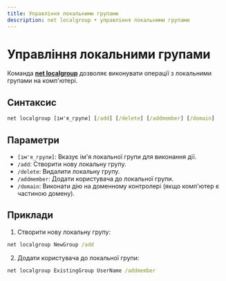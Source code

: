 ```yaml
---
title: Управління локальними групами
description: net localgroup • управління локальними групами
---
```


# Управління локальними групами

Команда **[net localgroup](https://docs.microsoft.com/en-us/windows-server/administration/windows-commands/net-localgroup 'Microsoft Dosc')** дозволяє виконувати операції з локальними групами на комп'ютері.

## Синтаксис

```cmd
net localgroup [ім'я_групи] [/add] [/delete] [/addmember] [/domain]
```

## Параметри

- `[ім'я_групи]`: Вказує ім'я локальної групи для виконання дії.
- `/add`: Створити нову локальну групу.
- `/delete`: Видалити локальну групу.
- `/addmember`: Додати користувача до локальної групи.
- `/domain`: Виконати дію на доменному контролері (якщо комп'ютер є частиною домену).

## Приклади

1. Створити нову локальну групу:

```cmd
net localgroup NewGroup /add
```

2. Додати користувача до локальної групи:

```cmd
net localgroup ExistingGroup UserName /addmember
```
